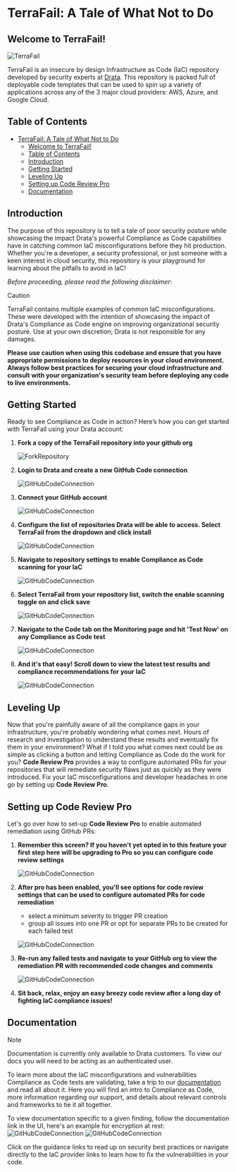 # TerraFail: A Tale of What Not to Do

## Welcome to TerraFail!

![TerraFail](readme/drata-logo.png)

TerraFail is an insecure by design Infrastructure as Code (IaC) repository developed by security experts at [Drata](https://www.drata.com). This repository is packed full of deployable code templates that can be used to spin up a variety of applications across any of the 3 major cloud providers: AWS, Azure, and Google Cloud.

## Table of Contents

- [TerraFail: A Tale of What Not to Do](#terrafail-a-tale-of-what-not-to-do)
  - [Welcome to TerraFail!](#welcome-to-terrafail)
  - [Table of Contents](#table-of-contents)
  - [Introduction](#introduction)
  - [Getting Started](#getting-started)
  - [Leveling Up](#leveling-up)
  - [Setting up Code Review Pro](#setting-up-code-review-pro)
  - [Documentation](#documentation)

## Introduction

The purpose of this repository is to tell a tale of poor security posture while showcasing the impact Drata's powerful Compliance as Code capabilities have in catching common IaC misconfigurations before they hit production. Whether you're a developer, a security professional, or just someone with a keen interest in cloud security, this repository is your playground for learning about the pitfalls to avoid in IaC!

_Before proceeding, please read the following disclaimer:_

> [!CAUTION]
> TerraFail contains multiple examples of common IaC misconfigurations. These were developed with the intention of showcasing the impact of Drata's Compliance as Code engine on improving organizational security posture. Use at your own discretion; Drata is not responsible for any damages.

**Please use caution when using this codebase and ensure that you have appropriate permissions to deploy resources in your cloud environment. Always follow best practices for securing your cloud infrastructure and consult with your organization's security team before deploying any code to live environments.**

## Getting Started

Ready to see Compliance as Code in action? Here’s how you can get started with TerraFail using your Drata account:

1. **Fork a copy of the TerraFail repository into your github org**

   ![ForkRepository](readme/fork_repo.png)

2. **Login to Drata and create a new GitHub Code connection**

   ![GitHubCodeConnection](readme/code_connection.png)

3. **Connect your GitHub account**

   ![GitHubCodeConnection](readme/connect_github.png)

4. **Configure the list of repositories Drata will be able to access. Select TerraFail from the dropdown and click install**

   ![GitHubCodeConnection](readme/install_connection.png)

5. **Navigate to repository settings to enable Compliance as Code scanning for your IaC**

   ![GitHubCodeConnection](readme/repository_settings.png)

6. **Select TerraFail from your repository list, switch the enable scanning toggle on and click save**

   ![GitHubCodeConnection](readme/enable_scanning.png)

7. **Navigate to the Code tab on the Monitoring page and hit 'Test Now' on any Compliance as Code test**

   ![GitHubCodeConnection](readme/test_now.png)

8. **And it's that easy! Scroll down to view the latest test results and compliance recommendations for your IaC**

   ![GitHubCodeConnection](readme/test_results.png)

## Leveling Up

Now that you're painfully aware of all the compliance gaps in your infrastructure, you're probably wondering what comes next. Hours of research and investigation to understand these results and eventually fix them in your environment? What if I told you what comes next could be as simple as clicking a button and letting Compliance as Code do the work for you? **Code Review Pro** provides a way to configure automated PRs for your repositories that will remediate security flaws just as quickly as they were introduced. Fix your IaC misconfigurations and developer headaches in one go by setting up **Code Review Pro**.

## Setting up Code Review Pro

Let's go over how to set-up **Code Review Pro** to enable automated remediation using GitHub PRs:

1. **Remember this screen? If you haven't yet opted in to this feature your first step here will be upgrading to Pro so you can configure code review settings**

   ![GitHubCodeConnection](readme/enable_scanning.png)

2. **After pro has been enabled, you'll see options for code review settings that can be used to configure automated PRs for code remediation**

   - select a minimum severity to trigger PR creation
   - group all issues into one PR or opt for separate PRs to be created for each failed test

   ![GitHubCodeConnection](readme/code_review.png)

3. **Re-run any failed tests and navigate to your GitHub org to view the remediation PR with recommended code changes and comments**

   ![GitHubCodeConnection](readme/remediation_pr.png)

4. **Sit back, relax, enjoy an easy breezy code review after a long day of fighting IaC compliance issues!**

## Documentation

> [!NOTE]
> Documentation is currently only available to Drata customers. To view our docs you will need to be acting as an authenticated user.

To learn more about the IaC misconfigurations and vulnerabilities Compliance as Code tests are validating, take a trip to our [documentation](https://docs.drata.com/docs) and read all about it. Here you will find an intro to Compliance as Code, more information regarding our support, and details about relevant controls and frameworks to tie it all together.

To view documentation specific to a given finding, follow the documentation link in the UI, here's an example for encryption at rest:
![GitHubCodeConnection](readme/result_documentation.png)
![GitHubCodeConnection](readme/documentation.png)

Click on the guidance links to read up on security best practices or navigate directly to the IaC provider links to learn how to fix the vulnerabilities in your code.
